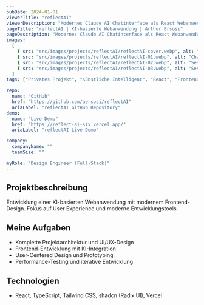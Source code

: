 ```yaml
---
pubDate: 2024-01-01
viewerTitle: "reflectAI"
viewerDescription: "Modernes Claude AI Chatinterface als React Webanwendung"
pageTitle: "reflectAI | KI-basierte Webanwendung | Arthur Ersosi"
pageDescription: "Modernes Claude AI Chatinterface als React Webanwendung"
images:
  [
    { src: "src/images/projects/reflectAI/reflectAI-cover.webp", alt: "reflectAI App Coverbild" },
    { src: "src/images/projects/reflectAI/reflectAI-01.webp", alt: "Chat Interaktion" },
    { src: "src/images/projects/reflectAI/reflectAI-02.webp", alt: "Session Übersicht" },
    { src: "src/images/projects/reflectAI/reflectAI-03.webp", alt: "Session Settings" },
  ]
tags: ["Privates Projekt", "Künstliche Intelligenz", "React", "Frontend-Entwicklung"]

repo:
  name: "GitHub"
  href: "https://github.com/aersosi/reflectAI"
  ariaLabel: "reflectAI GitHub Repository"
demo:
  name: "Live Demo"
  href: "https://reflect-ai-six.vercel.app/"
  ariaLabel: "reflectAI Live Demo"

company:
  companyName: ""
  teamSize: ""

myRole: "Design Engineer (Full-Stack)"
---
```


## Projektbeschreibung

Entwicklung einer KI-basierten Webanwendung mit modernem Frontend-Design. Fokus auf User Experience und moderne
Entwicklungstools.

## Meine Aufgaben

- Komplette Projektarchitektur und UI/UX-Design
- Frontend-Entwicklung mit KI-Integration
- User-Centered Design und Prototyping
- Performance-Testing und iterative Entwicklung

## Technologien

- React, TypeScript, Tailwind CSS, shadcn (Radix UI), Vercel
